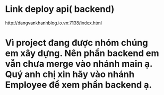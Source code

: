 ﻿# Link deploy api( backend)
 http://dangvankhanhblog.io.vn:7138/index.html

 # Vì project đang được nhóm chúng em xây dựng. Nên phần backend em vẫn chưa merge vào nhánh main ạ. Quý anh chị xin hãy vào nhánh Employee để xem phần backend ạ.
